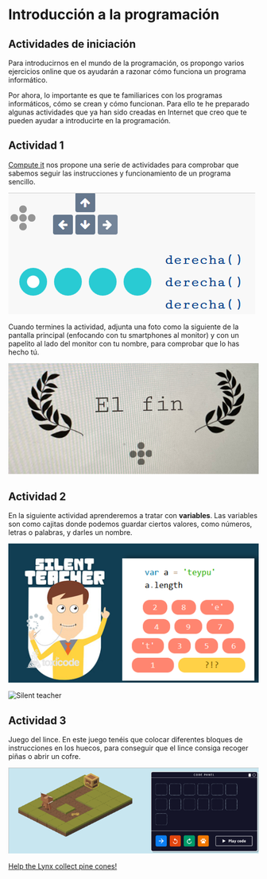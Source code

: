 # Introducción a la programación

## Actividades de iniciación

Para introducirnos en el mundo de la programación, os propongo varios ejercicios online que os ayudarán a razonar cómo funciona un programa informático.

Por ahora, lo importante es que te familiarices con los programas informáticos, cómo se crean y cómo funcionan. Para ello te he preparado algunas actividades que ya han sido creadas en Internet que creo que te pueden ayudar a introducirte en la programación.

## Actividad 1

[Compute it](http://compute-it.toxicode.fr/?hour-of-code) nos propone una serie de actividades para comprobar que sabemos seguir las instrucciones y funcionamiento de un programa sencillo.

![](img/2022-12-13-19-13-22.png)

Cuando termines la actividad, adjunta una foto como la siguiente de la pantalla principal (enfocando con tu smartphones al monitor) y con un papelito al lado del monitor con tu nombre, para comprobar que lo has hecho tú.

![](img/2022-12-13-19-15-20.png)

## Actividad 2

En la siguiente actividad aprenderemos a tratar con **variables**. Las variables son como cajitas donde podemos guardar ciertos valores, como números, letras o palabras, y darles un nombre.

![](img/2022-12-13-19-14-07.png)

![Silent teacher](http://silentteacher.toxicode.fr/hourofcode)

## Actividad 3

Juego del lince. En este juego tenéis que colocar diferentes bloques de instrucciones en los huecos, para conseguir que el lince consiga recoger piñas o abrir un cofre.

![](img/2022-12-13-19-17-17.png)

[Help the Lynx collect
pine cones!](https://www.w3schools.com/codegame/)
